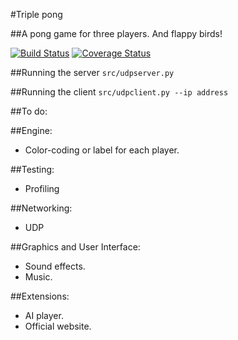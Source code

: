 #Triple pong


##A pong game for three players. And flappy birds!

[![Build Status](https://travis-ci.org/ryutaroikeda/triplepong.svg?branch=master)](https://travis-ci.org/ryutaroikeda/triplepong)
[![Coverage Status](https://coveralls.io/repos/ryutaroikeda/triplepong/badge.svg?branch=master&service=github)](https://coveralls.io/github/ryutaroikeda/triplepong?branch=master)

##Running the server
`src/udpserver.py`

##Running the client
`src/udpclient.py --ip address`

##To do:

##Engine:
* Color-coding or label for each player.

##Testing:
* Profiling 

##Networking:
* UDP

##Graphics and User Interface:
* Sound effects.
* Music.

##Extensions:
* AI player.
* Official website. 
